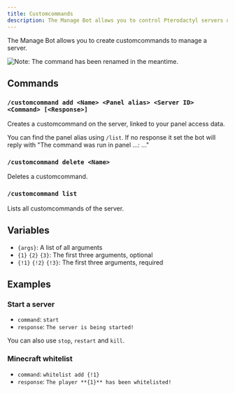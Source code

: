 ```yaml
---
title: Customcommands
description: The Manage Bot allows you to control Pterodactyl servers using Discord. This page explains on how to create and use customcommands.
---
```


The Manage Bot allows you to create customcommands to manage a server.

![Note: The command has been renamed in the meantime.](https://cdn.discordapp.com/attachments/856211013162893352/1026124675576766524/2022-10-02_15_28_48.png)

## Commands

### `/customcommand add <Name> <Panel alias> <Server ID> <Command> [<Response>]`

Creates a customcommand on the server, linked to your panel access data.

You can find the panel alias using `/list`.
If no response it set the bot will reply with "The command was run in panel …: …"

### `/customcommand delete <Name>`

Deletes a customcommand.

### `/customcommand list`

Lists all customcommands of the server.

## Variables

- `{args}`: A list of all arguments
- `{1}` `{2}` `{3}`: The first three arguments, optional
- `{!1}` `{!2}` `{!3}`: The first three arguments, required

## Examples

### Start a server

- `command`: `start`
- `response`: `The server is being started!`

You can also use `stop`, `restart` and `kill`.

### Minecraft whitelist

- `command`: `whitelist add {!1}`
- `response`: `The player **{1}** has been whitelisted!`

